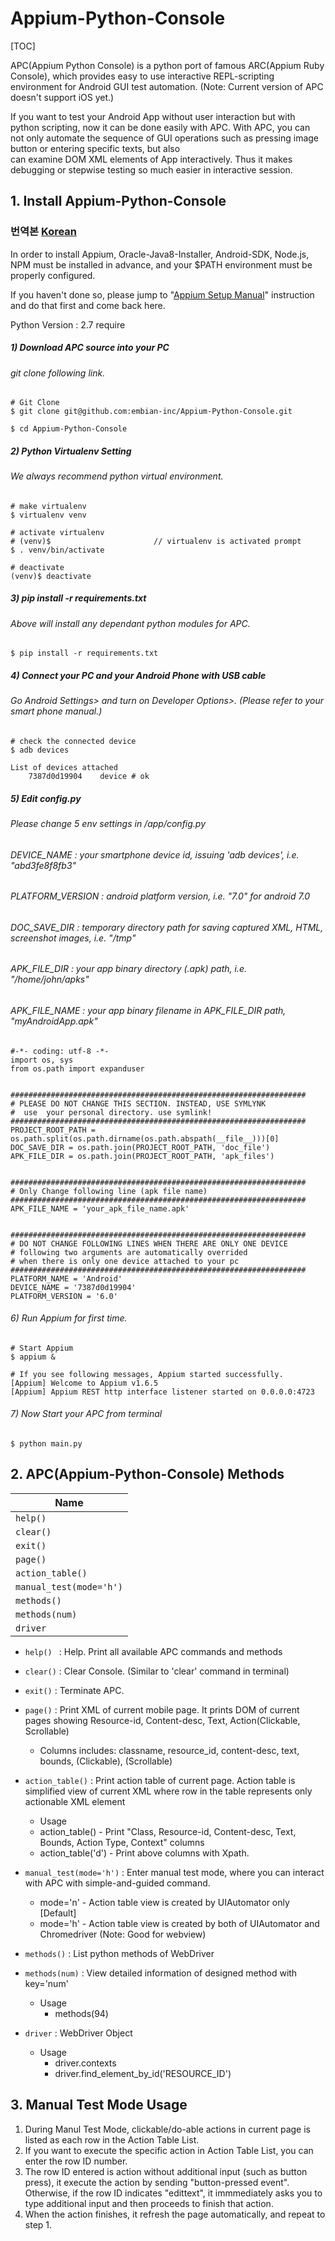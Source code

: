 # Appium-Python-Console

[TOC]


APC(Appium Python Console) is a python port of famous ARC(Appium Ruby Console), which
provides easy to use interactive REPL-scripting environment for Android GUI test
automation.  (Note: Current version of APC doesn't support iOS yet.)

If you want to test your Android App without user interaction but with python scripting,
now it can be done easily with APC. With APC, you can not only automate the sequence of
GUI operations such as pressing image button or entering specific texts, but also  
can examine DOM XML elements of App interactively. Thus it makes debugging or stepwise testing
so much easier in interactive session.


## 1. Install Appium-Python-Console
### 번역본 [Korean](https://github.com/embian-inc/Appium-Python-Console/blob/master/README_ko.md)

In order to install Appium,  Oracle-Java8-Installer, Android-SDK, Node.js, NPM must be installed in advance,
and your $PATH environment must be properly configured.

If you haven't done so, please jump to "[Appium Setup Manual](https://github.com/embian-inc/Appium-Python-Console/blob/master/README-AppiumSetup.md)" instruction and do that first and come back here.

Python Version : 2.7 require

##### 1) Download APC source into your PC

###### git clone following link.

```
# Git Clone
$ git clone git@github.com:embian-inc/Appium-Python-Console.git

$ cd Appium-Python-Console
```

##### 2) Python Virtualenv Setting

###### We always recommend python virtual environment.

```
# make virtualenv
$ virtualenv venv

# activate virtualenv
# (venv)$ 						// virtualenv is activated prompt
$ . venv/bin/activate

# deactivate
(venv)$ deactivate

```

##### 3) pip install -r requirements.txt

###### Above will install any dependant python modules for APC.


```
$ pip install -r requirements.txt
```

##### 4) Connect your PC and your Android Phone with USB cable

###### Go Android Settings> and turn on Developer Options>.  (Please refer to your smart phone manual.)

```
# check the connected device
$ adb devices

List of devices attached
	7387d0d19904	device # ok
```

##### 5) Edit config.py

###### Please change 5 env settings in <your APC>/app/config.py



###### DEVICE_NAME : your smartphone device id, issuing 'adb devices', i.e.  "abd3fe8f8fb3"
###### PLATFORM_VERSION : android platform version,  i.e.  "7.0" for android 7.0
###### DOC_SAVE_DIR : temporary directory path for saving captured XML, HTML, screenshot images, i.e. "/tmp"
###### APK_FILE_DIR : your app binary directory (.apk) path, i.e.  "/home/john/apks"
###### APK_FILE_NAME : your app binary filename in APK_FILE_DIR path, "myAndroidApp.apk"

```
#-*- coding: utf-8 -*-
import os, sys
from os.path import expanduser


##################################################################
# PLEASE DO NOT CHANGE THIS SECTION. INSTEAD, USE SYMLYNK
#  use  your personal directory. use symlink!
##################################################################
PROJECT_ROOT_PATH = os.path.split(os.path.dirname(os.path.abspath(__file__)))[0]
DOC_SAVE_DIR = os.path.join(PROJECT_ROOT_PATH, 'doc_file')
APK_FILE_DIR = os.path.join(PROJECT_ROOT_PATH, 'apk_files')


##################################################################
# Only Change following line (apk file name)
##################################################################
APK_FILE_NAME = 'your_apk_file_name.apk'


##################################################################
# DO NOT CHANGE FOLLOWING LINES WHEN THERE ARE ONLY ONE DEVICE
# following two arguments are automatically overrided
# when there is only one device attached to your pc
##################################################################
PLATFORM_NAME = 'Android'
DEVICE_NAME = '7387d0d19904'
PLATFORM_VERSION = '6.0'

```



###### 6) Run Appium for first time.
```
# Start Appium
$ appium &

# If you see following messages, Appium started successfully.
[Appium] Welcome to Appium v1.6.5
[Ap﻿pium] Appium REST http interface listener started on 0.0.0.0:4723

```

###### 7) Now Start your APC from terminal

```
$ python main.py
```



## 2. APC(Appium-Python-Console) Methods

| Name |
|------|
| ```help()```|
| ```clear()```|
| ```exit()```|
| ```page()```|
| ```action_table()```|
| ```manual_test(mode='h')```|
| ```methods()```|
| ```methods(num)```|
| ```driver```|



* ```help() ``` : Help. Print all available APC commands and methods
* ```clear()``` : Clear Console.  (Similar to 'clear' command in terminal)
* ```exit()``` : Terminate APC.
* ```page()``` : Print XML of current mobile page.  It prints DOM of current pages showing Resource-id, Content-desc, Text, Action(Clickable, Scrollable)
  * Columns includes: classname, resource_id, content-desc, text, bounds, (Clickable), (Scrollable)
* ```action_table()``` : Print action table of current page.  Action table is simplified view of current XML where row in the table represents only actionable XML element
	* Usage
  	* action_table() - Print "Class, Resource-id, Content-desc, Text, Bounds, Action Type, Context" columns
  	* action_table('d') - Print above columns with Xpath.

* ```manual_test(mode='h')``` : Enter manual test mode, where you can interact with APC with simple-and-guided command.
  * mode='n' - Action table view is created by UIAutomator only [Default]
  * mode='h' - Action table view is created by both of UIAutomator and Chromedriver (Note: Good for webview)

* ```methods()``` : List python methods of WebDriver
* ```methods(num)``` : View detailed information of designed method with key='num'  
  * Usage
  	* methods(94)

* ```driver``` : WebDriver Object
  * Usage
    * driver.contexts
    * driver.find_element_by_id('RESOURCE_ID')

## 3. Manual Test Mode Usage

1)	During Manul Test Mode, clickable/do-able actions in current page is listed as each row in the Action Table List.   
2)	If you want to execute the specific action in Action Table List, you can enter the row ID number.
3)	The row ID entered is action without additional input (such as button press), it execute the action by sending "button-pressed event". Otherwise,
if the row ID indicates "edittext", it immmediately asks you to type additional input and then proceeds to finish that action.
4)	When the action finishes, it refresh the page automatically, and repeat to step 1.
